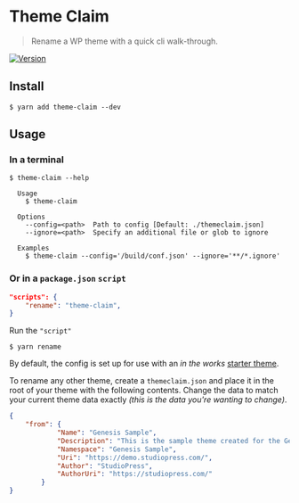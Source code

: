 # Theme Claim

> Rename a WP theme with a quick cli walk-through.

[![Version][version-badge]][npm]

[version-badge]: https://img.shields.io/npm/v/theme-claim.svg?style=flat-square
[npm]: https://npmjs.com/package/theme-claim

## Install

```shell
$ yarn add theme-claim --dev
```

## Usage

### In a terminal

```shell
$ theme-claim --help

  Usage
    $ theme-claim

  Options
    --config=<path>  Path to config [Default: ./themeclaim.json]
    --ignore=<path>  Specify an additional file or glob to ignore

  Examples
    $ theme-claim --config='/build/conf.json' --ignore='**/*.ignore'
```

### Or in a `package.json` `script`

```json
"scripts": {
	"rename": "theme-claim",
}
```

Run the `"script"`

```shell
$ yarn rename
```

By default, the config is set up for use with an _in the works_ [starter theme](https://github.com/justintadlock/abc).

To rename any other theme, create a `themeclaim.json` and place it in the root of your theme with the following contents.
Change the data to match your current theme data exactly _(this is the data you're wanting to change)_.

```json
{
	"from": {
    		"Name": "Genesis Sample",
    		"Description": "This is the sample theme created for the Genesis Framework.",
    		"Namespace": "Genesis Sample",
    		"Uri": "https://demo.studiopress.com/",
    		"Author": "StudioPress",
    		"AuthorUri": "https://studiopress.com/"
    	}
}
```
